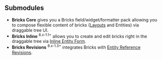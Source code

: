 ## Submodules

- **Bricks Core** gives you a Bricks field/widget/formatter pack allowing you to compose flexible content of bricks ([Layouts](https://www.drupal.org/docs/8/api/layout-api) and Entities) via draggable tree UI.
- **Bricks Inline** <sup>8.x-1.1+</sup> allows you to create and edit bricks right in the draggable tree via [Inline Entity Form](https://www.drupal.org/project/inline_entity_form).
- **Bricks Revisions** <sup>8.x-1.3+</sup> integrates Bricks with [Entity Reference Revisions](https://www.drupal.org/project/entity_reference_revisions).
